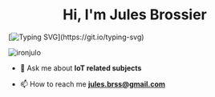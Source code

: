 <h1 align="center">Hi, I'm Jules Brossier</h1>

[![Typing SVG](https://readme-typing-svg.herokuapp.com?color=%23D46400&lines=+IoT+developper+from+france.)](https://git.io/typing-svg)

<p align="left"> <img src="https://komarev.com/ghpvc/?username=ironjulo&label=Profile%20views&color=0e75b6&style=flat" alt="ironjulo" /> </p>

- 💬 Ask me about **IoT related subjects**

- 📫 How to reach me **jules.brss@gmail.com**
